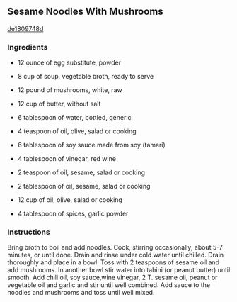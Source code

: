## Sesame Noodles With Mushrooms

[de1809748d](http://www.food.com/recipe/sesame-noodles-with-mushrooms-286434)

### Ingredients

 - 12 ounce of egg substitute, powder

 - 8 cup of soup, vegetable broth, ready to serve

 - 12 pound of mushrooms, white, raw

 - 12 cup of butter, without salt

 - 6 tablespoon of water, bottled, generic

 - 4 teaspoon of oil, olive, salad or cooking

 - 6 tablespoon of soy sauce made from soy (tamari)

 - 4 tablespoon of vinegar, red wine

 - 2 teaspoon of oil, sesame, salad or cooking

 - 2 tablespoon of oil, sesame, salad or cooking

 - 12 cup of oil, olive, salad or cooking

 - 4 tablespoon of spices, garlic powder

### Instructions

Bring broth to boil and add noodles. Cook, stirring occasionally, about 5-7 minutes, or until done. Drain and rinse under cold water until chilled. Drain thoroughly and place in a bowl. Toss with 2 teaspoons of sesame oil and add mushrooms. In another bowl stir water into tahini (or peanut butter) until smooth. Add chili oil, soy sauce,wine vinegar, 2 T. sesame oil, peanut or vegetable oil and garlic and stir until well combined. Add sauce to the noodles and mushrooms and toss until well mixed.